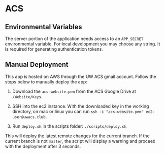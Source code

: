 # ACS

## Environmental Variables

The server portion of the application needs access to an `APP_SECRET` environmental variable.
For local development you may choose any string.
It is required for generating authentication tokens.

## Manual Deployment

This app is hosted on AWS through the UW ACS gmail account.
Follow the steps below to manually deploy the app:

1. Download the `acs-website.pem` from the ACS Google Drive at `/Website/Keys`.

2. SSH into the ec2 instance. With the downloaded key in the working directory, on mac or linux you can run `ssh -i "acs-website.pem" ec2-user@uwacs.club`.

3. Run `deploy.sh` in the scripts folder: `./scripts/deploy.sh`.

This will deploy the latest remote changes for the current branch.
If the current branch is not `master`, the script will display a warning and proceed with the deployment after 3 seconds.
